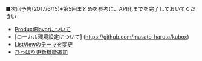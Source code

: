 ■次回予告(2017/6/15)※第5回まとめを参考に、API化までを完了しておいてください
- [ProductFlavorについて](https://github.com/masato-haruta/AndroidLearning/commit/31053b5580a99064eb3deec99a9d36af11ca30ea)
- [ローカル環境設定について] (https://github.com/masato-haruta/kubox)
- [ListViewのテーマを変更](https://github.com/masato-haruta/AndroidLearning/pull/5/commits/c717832f79ce0e8b6658c92a86c42017f94b93e7)
- [ひっぱり更新機能追加](https://github.com/masato-haruta/AndroidLearning/pull/5/commits/ff081fe8c56e2987923f5f7016689edf637cec96)
